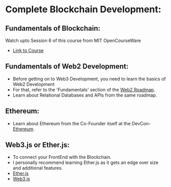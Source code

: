 # Complete Blockchain Development:

## Fundamentals of Blockchain:

Watch upto Session 6 of this course from MIT OpenCourseWare
- [Link to Course](https://ocw.mit.edu/courses/15-s12-blockchain-and-money-fall-2018/video_galleries/video-lectures/)

## Fundamentals of Web2 Development:

- Before getting on to Web3 Development, you need to learn the basics of Web2 Development
- For that, refer to the 'Fundamentals' section of the [Web2 Roadmap](https://bit.ly/3NDRzXe).
- Learn about Relational Databases and APIs from the same roadmap.

## Ethereum:
- Learn about Ethereum from the Co-Founder itself at the DevCon- [Ethereum](https://youtu.be/gjwr-7PgpN8).

## Web3.js or Ether.js:
- To connect your FrontEnd with the Blockchain.
- I personally recommend learning Ether.js as it gets an edge over size and additional features.
- [Ether.js](https://youtu.be/yk7nVp5HTCk) 
- [Web3.js](https://www.youtube.com/playlist?list=PLS5SEs8ZftgXlCGXNfzKdq7nGBcIaVOdN)
